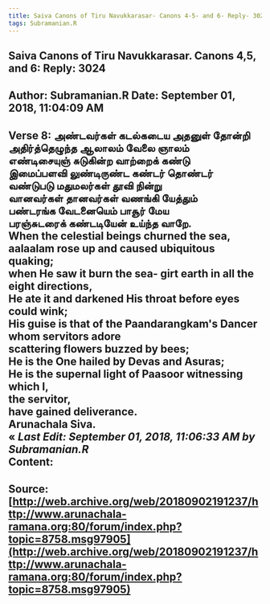 ```yaml
--- 
title: Saiva Canons of Tiru Navukkarasar- Canons 4-5- and 6- Reply- 3024   
tags: Subramanian.R  
---  
```

##  Saiva Canons of Tiru Navukkarasar. Canons 4,5, and 6: Reply: 3024  
Author: Subramanian.R       Date: September 01, 2018, 11:04:09 AM  
---  
Verse 8: அண்டவர்கள் கடல்கடைய அதனுள் தோன்றி   
 அதிர்த்தெழுந்த ஆலாலம் வேலை ஞாலம்   
எண்டிசையுஞ் சுடுகின்ற வாற்றைக் கண்டு   
 இமைப்பளவி லுண்டிருண்ட கண்டர் தொண்டர்   
வண்டுபடு மதுமலர்கள் தூவி நின்று   
 வானவர்கள் தானவர்கள் வணங்கி யேத்தும்   
பண்டரங்க வேடனையெம் பாசூர் மேய   
 பரஞ்சுடரைக் கண்டடியேன் உய்ந்த வாறே.   
When the celestial beings churned the sea,   
aalaalam rose up and caused ubiquitous quaking;   
when He saw it burn the sea- girt earth in all the eight directions,   
He ate it and darkened His throat before eyes could wink;   
His guise is that of the Paandarangkam's Dancer whom servitors adore  
scattering flowers buzzed by bees;   
He is the One hailed by Devas and Asuras;   
He is the supernal light of Paasoor witnessing which I,   
the servitor,   
have gained deliverance.   
Arunachala Siva.  
« _Last Edit: September 01, 2018, 11:06:33 AM by Subramanian.R_  
Content:
 ---  
Source:[http://web.archive.org/web/20180902191237/http://www.arunachala-ramana.org:80/forum/index.php?topic=8758.msg97905](http://web.archive.org/web/20180902191237/http://www.arunachala-ramana.org:80/forum/index.php?topic=8758.msg97905)   
---  

